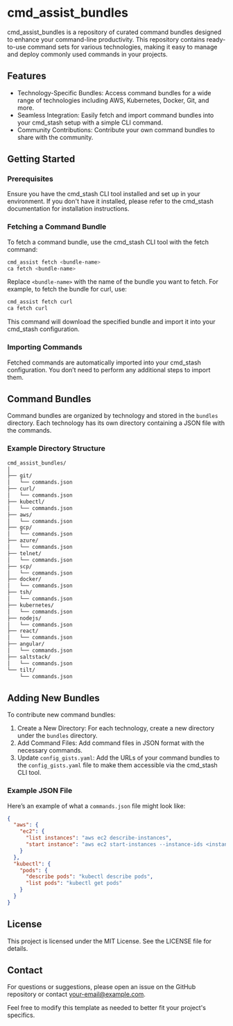 # cmd_assist_bundles

cmd_assist_bundles is a repository of curated command bundles designed to enhance your command-line productivity. This repository contains ready-to-use command sets for various technologies, making it easy to manage and deploy commonly used commands in your projects.

## Features

- Technology-Specific Bundles: Access command bundles for a wide range of technologies including AWS, Kubernetes, Docker, Git, and more.
- Seamless Integration: Easily fetch and import command bundles into your cmd_stash setup with a simple CLI command.
- Community Contributions: Contribute your own command bundles to share with the community.

## Getting Started

### Prerequisites

Ensure you have the cmd_stash CLI tool installed and set up in your environment. If you don't have it installed, please refer to the cmd_stash documentation for installation instructions.

### Fetching a Command Bundle

To fetch a command bundle, use the cmd_stash CLI tool with the fetch command:

```bash
cmd_assist fetch <bundle-name>
ca fetch <bundle-name>
```

Replace `<bundle-name>` with the name of the bundle you want to fetch. For example, to fetch the bundle for curl, use:

```bash
cmd_assist fetch curl
ca fetch curl
```

This command will download the specified bundle and import it into your cmd_stash configuration.

### Importing Commands

Fetched commands are automatically imported into your cmd_stash configuration. You don’t need to perform any additional steps to import them.

## Command Bundles

Command bundles are organized by technology and stored in the `bundles` directory. Each technology has its own directory containing a JSON file with the commands.

### Example Directory Structure

```markdown
cmd_assist_bundles/
│
├── git/
│   └── commands.json
├── curl/
│   └── commands.json
├── kubectl/
│   └── commands.json
├── aws/
│   └── commands.json
├── gcp/
│   └── commands.json
├── azure/
│   └── commands.json
├── telnet/
│   └── commands.json
├── scp/
│   └── commands.json
├── docker/
│   └── commands.json
├── tsh/
│   └── commands.json
├── kubernetes/
│   └── commands.json
├── nodejs/
│   └── commands.json
├── react/
│   └── commands.json
├── angular/
│   └── commands.json
├── saltstack/
│   └── commands.json
└── tilt/
    └── commands.json
```

## Adding New Bundles

To contribute new command bundles:

1. Create a New Directory: For each technology, create a new directory under the `bundles` directory.
2. Add Command Files: Add command files in JSON format with the necessary commands.
3. Update `config_gists.yaml`: Add the URLs of your command bundles to the `config_gists.yaml` file to make them accessible via the cmd_stash CLI tool.

### Example JSON File

Here’s an example of what a `commands.json` file might look like:

```json
{
  "aws": {
    "ec2": {
      "list instances": "aws ec2 describe-instances",
      "start instance": "aws ec2 start-instances --instance-ids <instance-id>"
    }
  },
  "kubectl": {
    "pods": {
      "describe pods": "kubectl describe pods",
      "list pods": "kubectl get pods"
    }
  }
}
```

## License

This project is licensed under the MIT License. See the LICENSE file for details.

## Contact

For questions or suggestions, please open an issue on the GitHub repository or contact your-email@example.com.

Feel free to modify this template as needed to better fit your project's specifics.
